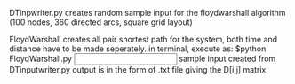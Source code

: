 DTinpwriter.py creates random sample input for the floydwarshall algorithm (100 nodes, 360 directed arcs, square grid layout)

FloydWarshall creates all pair shortest path for the system, both time and distance have to be made seperately. in terminal, execute as:
$python FloydWarshall.py <input>
sample input created from DTinputwriter.py
output is in the form of .txt file giving the D[i,j] matrix


